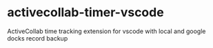 # activecollab-timer-vscode
ActiveCollab time tracking extension for vscode with local and google docks record backup
